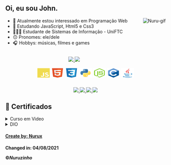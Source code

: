 ## Oi, eu sou John.

<img align="right" alt="Nuru-gif" height="150em" src="https://cdn.discordapp.com/attachments/714203785219539054/872546001565646908/gif-git.gif">

- 👀 Atualmente estou interessado em Programação Web
- 🌱 Estudando JavaScript, Html5 e Css3
- 👨🏻‍🎓 Estudante de Sistemas de Informação - UniFTC 
- 🙃 Pronomes: ele/dele
- 🎧 Hobbys: músicas, filmes e games

##

<div align="center">
  <a href="https://github.com/Nurux">
    <img height="180em" src="https://github-readme-stats.vercel.app/api?username=Nurux&show_icons=true&theme=tokyonight&include_all_commits=true&count_private=true"/>
    <img height="180em" src="https://github-readme-stats.vercel.app/api/top-langs/?username=Nurux&langs_count=6&layout=compact&theme=tokyonight"/>
  </a>
</div>

<div style = "display: inline_block" align="center"> <br>
  <img align="center" alt="Nuru-Js" height="30" width="40" src="https://raw.githubusercontent.com/devicons/devicon/master/icons/javascript/javascript-plain.svg">
  <img align="center" alt="Nuru-HTML" height="30" width="40" src="https://raw.githubusercontent.com/devicons/devicon/master/icons/html5/html5-original.svg">
  <img align="center" alt="Nuru-CSS" height="30" width="40" src="https://raw.githubusercontent.com/devicons/devicon/master/icons/css3/css3-original.svg">
  <img align="center" alt="Nuru-Python" height="30" width="40" src="https://raw.githubusercontent.com/devicons/devicon/master/icons/python/python-original.svg">
  <img align="center" alt="Nuru-Node" height="30" width="40" src="https://raw.githubusercontent.com/devicons/devicon/master/icons/nodejs/nodejs-original.svg">
  <img align="center" alt="Nuru-C" height="30" width="40" src="https://raw.githubusercontent.com/devicons/devicon/master/icons/c/c-original.svg">
  <img align="center" alt="Nuru-Java" height="30" width="40" src="https://raw.githubusercontent.com/devicons/devicon/master/icons/java/java-original.svg">
</div>

##

<div align="center">
  <a href="https://www.linkedin.com/in/john-f%C3%A9lix-a5aa10214" target="_blank">
    <img src="https://img.shields.io/badge/-LinkedIn-%230077B5?style=for-the-badge&logo=linkedin&logoColor=white" target="_blanck">
  </a>
  <a href="https://github.com/Nurux" target="_blanck">
    <img src="https://img.shields.io/badge/GitHub-100000?style=for-the-badge&logo=github&logoColor=white" target="_blanck">
  </a>
  <a href="https://discord.gg/CxwkKm6h" target="_blanck">
    <img src="https://img.shields.io/badge/Discord-7289DA?style=for-the-badge&logo=discord&logoColor=white" target="_blanck">
  </a>  
  <a href="mailto:johnf.git@gmail.com" target="_blanck">
    <img src="https://img.shields.io/badge/Gmail-D14836?style=for-the-badge&logo=gmail&logoColor=white" target="_blanck">
  </a>  
</div>

##

  <h2>📃 Certificados</h2>
  <details>
    <summary>Curso em Video</summary>
    <div>
      <h3>JavaScript 40hrs</h3>
      <a href="https://github.com/Nurux/Nurux/blob/main/Certificados/Javascript-40-Horas-Certificado-Curso-em-Video.pdf" target="_blank">
      <img src="Certificados/Javascript.png" height="200" alt="JavaScript" title="JavaScript - Curso em Video">
      </a>   
    </div>
    <div>
      <h3>Algoritmo 40hrs</h3>
      <a href="https://github.com/Nurux/Nurux/blob/main/Certificados/Algoritmo-40-Horas-Certificado-Curso-em-Video.pdf" target="_blank">
      <img src="Certificados/Algoritmo.png" height="200" alt="Lógica" title="Lógica de Programação - Curso em Video">
      </a>   
    </div>
 </details>
 
 <details>
    <summary>DIO</summary>
    <div>
      <h3>Introdução a Websites 6hrs</h3>
      <a href="https://github.com/Nurux/Nurux/blob/main/Certificados/Introdução%20a%20criação%20de%20websites.pdf" target="_blank">
      <img src="Certificados/Introdução_Website.png" height="200" alt="Website" title="Intro_Website - DIO">
      </a>   
    </div>
    <div>
      <h3>Logica de Programação 4hrs</h3>
      <a href="https://github.com/Nurux/Nurux/blob/main/Certificados/Lógica%20de%20Programação%20Essencial.pdf" target="_blank">
      <img src="Certificados/Logica_Programação.png" height="200" alt="Logica" title="Logica de Programação - DIO">
      </a>   
    </div>
    <div>
      <h3>Introdução a Vue 2hrs</h3>
      <a href="https://github.com/Nurux/Nurux/blob/main/Certificados/Introdução%20ao%20Vue-js.pdf" target="_blank">
      <img src="Certificados/Vue.png" height="200" alt="Vue" title="Introdução a Vue - DIO">
    </div>
 </details>

<h4> Create by: <a href="https://github.com/Nurux">Nurux</a><h4>
<p>
  Changed in: 04/08/2021
</p>  
<p>
  &copy;<i>Nuruzinho</i> 
</p>
  
